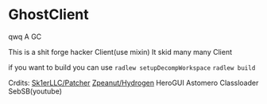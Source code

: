 # GhostClient
 qwq A GC

This is a shit forge hacker Client(use mixin)
It skid many many Client

if you want to build you can use
    `radlew setupDecompWorkspace`
    `radlew build`

  Crdits:
	 [Sk1erLLC/Patcher](https://github.com/Sk1erLLC/Patcher)
	 [Zpeanut/Hydrogen](https://github.com/Zpeanut/Hydrogen)
	 HeroGUI
	 Astomero
  Classloader
  SebSB(youtube)
